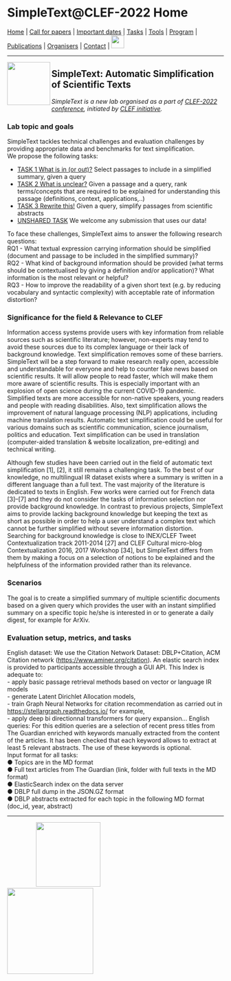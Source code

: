 # SimpleText@CLEF-2022 Home

[Home](./) | [Call for papers](./CFP) | [Important dates](./dates) | [Tasks](./tasks)  | [Tools](./tools) | 
[Program](./program) | [Publications](./publications) | [Organisers](./organisers) | [Contact](./contact) | [<img src="https://github.com/simpletext-madics/2021/blob/main/clef/FR.png?raw=true" width="30">](https://simpletext-madics.github.io/2022/clef/)

---

<img align="left" src="https://github.com/simpletext-madics/2021/blob/main/clef/simpletext-logo-blue.png?raw=true" width="100"/>  

## SimpleText: Automatic Simplification of Scientific Texts

*SimpleText is a new lab organised as a part of [CLEF-2022 conference](https://clef2022.clef-initiative.eu/index.php), initiated by [CLEF initiative](http://www.clef-initiative.eu/).*

### Lab topic and goals

SimpleText tackles technical challenges and evaluation challenges by providing appropriate data and benchmarks for text simplification. 
<br/>We propose the following tasks: 
* [TASK 1   What is in (or out)?](./task1)
Select passages to include in a simplified summary, given a query
* [TASK 2   What is unclear?](./task2)
Given a passage and a query, rank terms/concepts that are required to be explained for understanding this passage (definitions, context, applications,..) 
* [TASK 3   Rewrite this!](./task3)
Given a query, simplify passages from scientific abstracts 
* [UNSHARED TASK](./task4)
We welcome any submission that uses our data!


To face these challenges, SimpleText aims to answer the following research questions: 
<br/>RQ1 - What textual expression carrying information should be simplified (document and passage to be included in the simplified summary)? 
<br/>RQ2 - What kind of background information should be provided (what terms should be contextualised by giving a definition and/or application)? What information is the most relevant or helpful? 
<br/>RQ3 - How to improve the readability of a given short text (e.g. by reducing vocabulary and syntactic complexity) with acceptable rate of information distortion? 

### Significance for the field & Relevance to CLEF

Information access systems provide users with key information from reliable sources such as scientific literature; however, non-experts may tend to avoid these sources due to its complex language or their lack of background knowledge. Text simplification removes some of these barriers. SimpleText will be a step forward to make research really open, accessible and understandable for everyone and help to counter fake news based on scientific results. It will allow people to read faster, which will make them more aware of scientific results. This is especially important with an explosion of open science during the current COVID-19 pandemic. Simplified texts are more accessible for non-native speakers, young readers and people with reading disabilities. Also, text simplification allows the improvement of natural language processing (NLP) applications, including machine translation results. Automatic text simplification could be useful for various domains such as scientific communication, science journalism, politics and education. Text simplification can be used in translation (computer-aided translation & website localization, pre-editing) and technical writing.

Although few studies have been carried out in the field of automatic text simplification [1], [2], it still remains a challenging task. To the best of our knowledge, no multilingual IR dataset exists where a summary is written in a different language than a full text. The vast majority of the literature is dedicated to texts in English. Few works were carried out for French data [3]–[7] and they do not consider the tasks of information selection nor provide background knowledge. In contrast to previous projects, SimpleText aims to provide lacking background knowledge but keeping the text as short as possible in order to help a user understand a complex text which cannot be further simplified without severe information distortion. Searching for background knowledge is close to INEX/CLEF Tweet Contextualization track 2011-2014 [27] and CLEF Cultural micro-blog Contextualization 2016, 2017 Workshop [34], but SimpleText differs from them by making a focus on a selection of notions to be explained and the helpfulness of the information provided rather than its relevance.

### Scenarios

The goal is to create a simplified summary of multiple scientific documents based on a given query which provides the user with an instant simplified summary on a specific topic he/she is interested in or to generate a daily digest, for example for ArXiv. 

### Evaluation setup, metrics, and tasks 

English dataset: We use the Citation Network Dataset: DBLP+Citation, ACM Citation network (https://www.aminer.org/citation). An elastic search index is provided to participants accessible through a GUI API. This Index is adequate to:
<br/>-	apply basic passage retrieval methods based on vector or language IR models
<br/>-	generate Latent Dirichlet Allocation models, 
<br/>-	train Graph Neural Networks for citation recommendation as carried out in https://stellargraph.readthedocs.io/ for example,
<br/>-	apply deep bi directionnal transformers for query expansion...
English queries: For this edition queries are a selection of recent press titles from The Guardian enriched with keywords manually extracted from the content of the articles. It has been checked that each keyword allows to extract at least 5 relevant abstracts. The use of these keywords is optional. 
<br/>Input format for all tasks:
<br/>●	Topics are in the MD format
<br/>●	Full text articles from The Guardian (link, folder with full texts in the MD format)
<br/>●	ElasticSearch index on the data server
<br/>●	DBLP full dump in the JSON.GZ format
<br/>●	DBLP abstracts extracted for each topic in the following MD format (doc_id, year, abstract)

---

&nbsp;&nbsp;&nbsp;&nbsp;&nbsp;&nbsp;&nbsp;&nbsp;&nbsp;&nbsp;&nbsp;&nbsp;&nbsp;&nbsp;&nbsp;&nbsp; [<img src="https://github.com/simpletext-madics/2021/blob/main/clef/logo-clef-2021.png?raw=true" width="150">](http://www.clef-initiative.eu/) &nbsp;&nbsp;&nbsp;&nbsp;&nbsp;&nbsp;&nbsp;&nbsp;&nbsp;&nbsp;&nbsp;&nbsp;&nbsp;&nbsp;&nbsp;&nbsp;&nbsp;&nbsp;&nbsp;&nbsp;&nbsp;&nbsp;&nbsp;&nbsp; [<img src="https://github.com/simpletext-madics/2021/blob/main/clef/logo-clef-initiative.png?raw=true" width="200">](http://clef2021.clef-initiative.eu/) 
